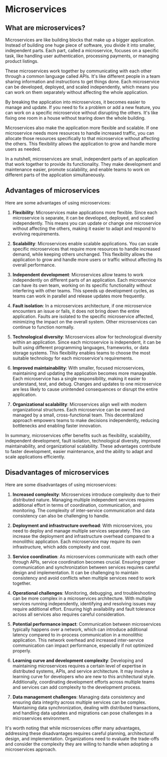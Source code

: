 # Microservices
## What are microservices?
Microservices are like building blocks that make up a bigger application. Instead of building one huge piece of software, you divide it into smaller, independent parts. Each part, called a microservice, focuses on a specific task, like handling user authentication, processing payments, or managing product listings.

These microservices work together by communicating with each other through a common language called APIs. It's like different people in a team sharing information and instructions to get things done. Each microservice can be developed, deployed, and scaled independently, which means you can work on them separately without affecting the whole application.

By breaking the application into microservices, it becomes easier to manage and update. If you need to fix a problem or add a new feature, you can work on a specific microservice without disrupting the others. It's like fixing one room in a house without tearing down the whole building.

Microservices also make the application more flexible and scalable. If one microservice needs more resources to handle increased traffic, you can allocate those resources specifically to that microservice without affecting the others. This flexibility allows the application to grow and handle more users as needed.

In a nutshell, microservices are small, independent parts of an application that work together to provide its functionality. They make development and maintenance easier, promote scalability, and enable teams to work on different parts of the application simultaneously.

## Advantages of microservices
Here are some advantages of using microservices:

1. **Flexibility**: Microservices make applications more flexible. Since each microservice is separate, it can be developed, deployed, and scaled independently. This means you can update or change one microservice without affecting the others, making it easier to adapt and respond to evolving requirements.

2. **Scalability**: Microservices enable scalable applications. You can scale specific microservices that require more resources to handle increased demand, while keeping others unchanged. This flexibility allows the application to grow and handle more users or traffic without affecting its overall performance.

3. **Independent development**: Microservices allow teams to work independently on different parts of an application. Each microservice can have its own team, working on its specific functionality without interfering with other teams. This speeds up development cycles, as teams can work in parallel and release updates more frequently.

4. **Fault isolation**: In a microservices architecture, if one microservice encounters an issue or fails, it does not bring down the entire application. Faults are isolated to the specific microservice affected, minimizing the impact on the overall system. Other microservices can continue to function normally.

5. **Technological diversity**: Microservices allow for technological diversity within an application. Since each microservice is independent, it can be built using different programming languages, frameworks, or data storage systems. This flexibility enables teams to choose the most suitable technology for each microservice's requirements.

6. **Improved maintainability**: With smaller, focused microservices, maintaining and updating the application becomes more manageable. Each microservice has a single responsibility, making it easier to understand, test, and debug. Changes and updates to one microservice are less likely to cause unintended consequences or disrupt the entire application.

7. **Organizational scalability**: Microservices align well with modern organizational structures. Each microservice can be owned and managed by a small, cross-functional team. This decentralized approach empowers teams to make decisions independently, reducing bottlenecks and enabling faster innovation.

In summary, microservices offer benefits such as flexibility, scalability, independent development, fault isolation, technological diversity, improved maintainability, and organizational scalability. These advantages contribute to faster development, easier maintenance, and the ability to adapt and scale applications efficiently.

## Disadvantages of microservices
Here are some disadvantages of using microservices:

1. **Increased complexity**: Microservices introduce complexity due to their distributed nature. Managing multiple independent services requires additional effort in terms of coordination, communication, and monitoring. The complexity of inter-service communication and data consistency can also be challenging to handle.

2. **Deployment and infrastructure overhead**: With microservices, you need to deploy and manage multiple services separately. This can increase the deployment and infrastructure overhead compared to a monolithic application. Each microservice may require its own infrastructure, which adds complexity and cost.

3. **Service coordination**: As microservices communicate with each other through APIs, service coordination becomes crucial. Ensuring proper communication and synchronization between services requires careful design and implementation. It can be challenging to maintain consistency and avoid conflicts when multiple services need to work together.

4. **Operational challenges**: Monitoring, debugging, and troubleshooting can be more complex in a microservices architecture. With multiple services running independently, identifying and resolving issues may require additional effort. Ensuring high availability and fault tolerance across all services also requires careful consideration.

5. **Potential performance impact**: Communication between microservices typically happens over a network, which can introduce additional latency compared to in-process communication in a monolithic application. This network overhead and increased inter-service communication can impact performance, especially if not optimized properly.

6. **Learning curve and development complexity**: Developing and maintaining microservices requires a certain level of expertise in distributed systems, APIs, and service architecture. It may involve a learning curve for developers who are new to this architectural style. Additionally, coordinating development efforts across multiple teams and services can add complexity to the development process.

7. **Data management challenges**: Managing data consistency and ensuring data integrity across multiple services can be complex. Maintaining data synchronization, dealing with distributed transactions, and handling data updates and migrations can pose challenges in a microservices environment.

It's worth noting that while microservices offer many advantages, addressing these disadvantages requires careful planning, architectural design, and implementation. Organizations need to evaluate the trade-offs and consider the complexity they are willing to handle when adopting a microservices approach.